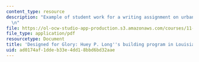 ```yaml
---
content_type: resource
description: "Example of student work for a writing assignment on urban design politics.\r\
  \n"
file: https://ol-ocw-studio-app-production.s3.amazonaws.com/courses/11-302j-urban-design-politics-spring-2010/ad0174af1ddeb33e4dd18bbd6bd32aae_MIT11_302JS10_hebert1.pdf
file_type: application/pdf
resourcetype: Document
title: 'Designed for Glory: Huey P. Long''s building program in Louisiana'
uid: ad0174af-1dde-b33e-4dd1-8bbd6bd32aae
---
```

